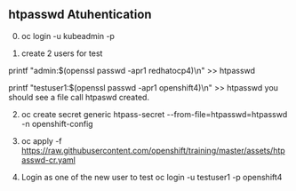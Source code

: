 ## htpasswd Atuhentication

0. oc login -u kubeadmin -p <your admin password>

1. create 2 users for test

  printf "admin:$(openssl passwd -apr1 redhatocp4)\n" >> htpasswd

  printf "testuser1:$(openssl passwd -apr1 openshift4)\n" >> htpasswd
you should see a file call htpaswd created.

2. oc create secret generic htpass-secret --from-file=htpasswd=htpasswd -n openshift-config

3. oc apply -f https://raw.githubusercontent.com/openshift/training/master/assets/htpasswd-cr.yaml

4. Login as one of the new user to test
oc login -u testuser1 -p openshift4
